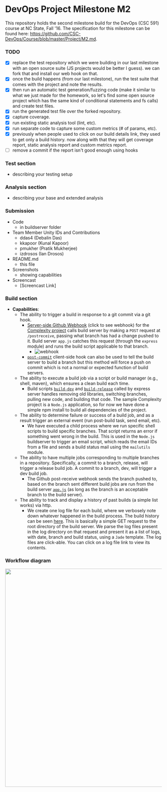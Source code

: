 # DevOps Project Milestone M2
This repository holds the second milestone build for the DevOps (CSC 591) course at NC State, Fall '16. The specification for this milestone can be found here: https://github.com/CSC-DevOps/Course/blob/master/Project/M2.md.

### TODO
- [x] replace the test repository which we were building in our last milestone with an open source suite (JS projects would be better I guess). we can fork that and install our web hook on that. 
- [x] once the build happens (from our last milestone), run the test suite that comes with the project and note the results.
- [x] then run an automatic test generation/fuzzing code (make it similar to what we just made for the homework, so let's find some open source project which has the same kind of conditional statements and fs calls) and create test files.
- [x] run the generated test file over the forked repository.
- [x] capture coverage.
- [x] run existing static analysis tool (lint, etc).
- [x] run separate code to capture some custom metrics (# of params, etc).
- [x] previously when people used to click on our build details link, they used to get only a build history. now along with that they will get coverage report, static analysis report and custom metrics report.  
- [ ] remove a commit if the report isn't good enough using hooks 

### Test section
-  describing your testing setup

### Analysis section
- describing your base and extended analysis

### Submission
- Code
  - in buildserver folder
- Team Member Unity IDs and Contributions
  - ddas4 (Debalin Das)
  - kkapoor (Kunal Kapoor)
  - pmukher (Pratik Mukherjee)
  - izdrosos (Ian Drosos)
- README.md 
  - this file
- Screenshots
  - showing capabilities
- Screencast
  - [Screencast Link]
  
### Build section
- **Capabilities**: 
  - The ability to trigger a build in response to a git commit via a git hook.
    - [Server-side Github Webhook](https://github.com/debalin/devops-milestone1/blob/master/screens/webhook.PNG) (click to see webhook) for the [Complexity project](https://github.com/wddlz/Complexity) calls build server by making a `POST` request at `/postreceive`, passing what branch has had a change pushed to it. Build server ```app.js``` catches this request (through the `express` module) and runs the build script applicable to that branch.<br>
      - ![webhook](https://github.com/debalin/devops-milestone1/blob/master/screens/webhook.PNG?raw=true)
    - [```post-commit```](https://github.com/debalin/devops-milestone1/blob/master/post-commit) client-side hook can also be used to tell the build server to build a branch but this method will force a push on commit which is not a normal or expected function of build servers. 
  - The ability to execute a build job via a script or build manager (e.g., shell, maven), which ensures a clean build each time.
    - Build scripts [```build-dev```](https://github.com/debalin/devops-milestone1/blob/master/buildserver/scripts/build_dev) and [```build-release```](https://github.com/debalin/devops-milestone1/blob/master/buildserver/scripts/build_release) called by express server handles removing old libraries, switching branches, pulling new code, and building that code. The sample Complexity project is a `Node.js` application, so for now we have done a simple npm install to build all dependencies of the project. 
  - The ability to determine failure or success of a build job, and as a result trigger an external event (run post-build task, send email, etc). 
    - We have executed a child process where we run specific shell scripts to build specific branches. That script returns an error if something went wrong in the build. This is used in the `Node.js` buildserver to trigger an email script, which reads the email IDs from a file and sends a build status mail using the `mailutils` module. 
  - The ability to have multiple jobs corresponding to multiple branches in a repository. Specifically, a commit to a branch, release, will trigger a release build job. A commit to a branch, dev, will trigger a dev build job.
    - The Github post-receive webhook sends the branch pushed to, based on the branch sent different build jobs are run from the build server [```app.js```](https://github.com/debalin/devops-milestone1/blob/master/buildserver/app.js) (as long as the branch is an acceptable branch to the build server).
  - The ability to track and display a history of past builds (a simple list works) via http.
    - We create one log file for each build, where we verbosely note down whatever happened in the build process. The build history can be seen [here](http://ec2-54-191-99-255.us-west-2.compute.amazonaws.com:3000/). This is basically a simple GET request to the root directory of the build server. We parse the log files present in the log directory on that request and present it as a list of logs, with date, branch and build status, using a `Jade` template. The log files are click-able. You can click on a log file link to view its contents.  
    
### Workflow diagram

<img src="https://github.com/debalin/devops-milestone1/blob/master/screens/workflow.png" width="700"/>
